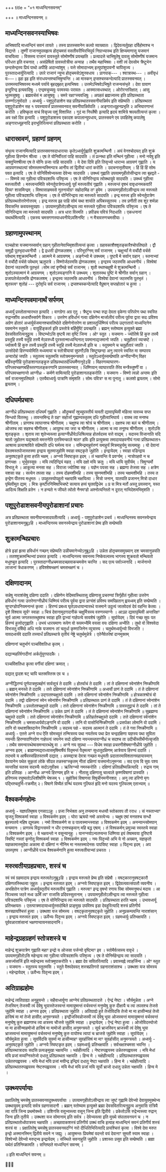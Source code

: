 +++
title = "०१ माध्यन्दिनसवनम्"

+++
॥ माध्यन्दिनसवनम् ॥

## माध्यन्दिनसवनस्याभिषवः

अभिषवादि माध्यन्दिनं सवनं तायते । तस्य प्रातस्सवनेन कल्पो व्याख्यातः । द्विदेवत्यर्तुग्रहा दर्विहोमाश्च न विद्यन्ते । तूष्णीं राजानमुपावहृत्य होतृचमसं वसतीवरीभिरभिपूर्य निग्राभ्यास्थ इति क्षिप्यमाणासु यजमानं वाचयित्वा । विस्रस्य राजानं ग्रावस्तुते सोमोष्णीषं प्रयच्छति । प्रत्यादत्ते चाभिषुतेषु ग्रावसु सोमोष्णीषं यजमानः परिधत्त इति वचनात् । असंप्रेषितो ग्रावस्तोत्रीया अन्वाह । तथैव महाभिषवः । वशी त्वं देवसोम त्रैष्टुभेन छन्दसेन्द्रस्य प्रियं पाथो अपीहि अदाभ्यांशुम् । यत्ते सोमादाभ्यम् इत्युपांशुपावनौ चापिसृज्य । पुरस्तादध्वर्युरित्यादि । उपरे राजानं न्युप्य होतृचमसेऽंशूनवधाय । प्रागपाक्--- । श्वात्रास्थ--- । अवीवृधं वः---। इहा इह इति संराधयन्तश्चाभिषुण्वन्ति । आ मास्कन् द्रप्सश्चस्कन्देत्यादि प्रातस्सवनवत् । उत्तमस्याभिषवस्य मध्यमे पर्याये बृहद्बृहत् इत्यभिषवः । उत्तमेऽभिषवेऽभिषुते राजन्यसंभृते । देवा ग्रावाण इन्दुरिन्द्र इत्यवादिषुः । एन्द्रमचुच्यवुः परमस्याः परावतः । आस्मात्सधस्थात् । ओरोरन्तरिक्षात् । आसु भूतमसुषवुः । ब्रह्मवर्चसं म आसुषवुः । समरे रक्षाꣳस्यवधिषुः । अपहतं ब्रह्मज्यस्य इति प्रतिप्रस्थाता ग्राव्ण्णोऽनुमोदते । अध्वर्युः - पशुपुरोडाशेन सह प्रतिप्रस्थातस्सवनीयान्निर्वप इति संप्रेष्यति । प्रतिप्रस्थाता पशुपुरोडाशेन सह १ पयस्यावर्जं प्रातस्सवनवत् सवनीयान्निर्वपति । अङ्गाराध्यूहनप्रभृति २ अभिघारणान्तं करोति । हविष्कृता वाचं विसृज्य पशुं विशास्ति । गुदं मा निर्व्लेषीः इत्यादि हृदयं शामित्रे श्रपयतीत्यन्तं कृत्वा । अव रक्षो दिव इत्यादि । पशुपुरोडाशस्य एकादश कपालान्युपधाय, प्रातस्सवने एव उपहितेषु कपालेषु अङ्गाराध्यूहनादि इराभूतिरित्यन्तं प्रतिप्रस्थाता करोति ।

## धारास्रावणं, ग्रहाणां ग्रहणम्

संभृत्य राजानमित्यादि प्रातस्सवनवदाधारायाः कृतेऽध्वर्युर्गृह्णाति शुक्रामन्थिनौ । अयं वेनश्चोदयत् इति शुक्रं गृहीत्वा हिरण्येन श्रीत्वा । एष ते योनिर्वीरतां पाहि सादयति । तं प्रत्नथा इति मन्थिनं गृहीत्वा । मनो नयेषु इति सक्तुभिश्श्रीत्वा एष ते योनिः प्रजाः पाहि सादयति । ये देवा दिवि इति तिसृभ्यो धाराभ्य आग्रयणं गृह्णाति । य आग्रयणस्थाल्यां सोमस्तमन्यस्मिन्पात्र आनीय तां द्वितीयां धारां करोति । उदचनात्तृतीयाम् । हिं हिं हिं सोमः पवत इत्यादि । एष ते योनिर्विश्वेभ्यस्त्वा देवेभ्यः सादयति । उक्थ्यं गृह्णाति उपयामगृहीतोसीन्द्राय त्वा बृहद्वते --- विष्णवे त्वा गृहीत्वा पवित्रदशाभिः परिमृज्य । एष ते योनिरिन्द्राय त्वोक्थायुवे सादयति । उक्थ्यं गृहीत्वा मरुत्वतीयौ । मरुत्वन्तमिति स्वेनर्तुपात्रेणाध्वर्युः पूर्वं मरुत्वतीयं गृह्णाति । मरुत्वन्तं वृषभं वावृधानमकवारिं दिव्यꣳ शासमिन्द्रम् । विश्वासाहमवसे नूतनायोग्रꣳ सहोदामिह तꣳ हुवेम । उपयामगृहीतोऽसीन्द्राय त्वा मरुत्वते गृहीत्वा पवित्रदशाभिः परिमृज्य । एष ते योनिरिन्द्राय त्वा मरुत्वते सादयति । इन्द्र मरुत्व इति स्वेनर्तुपात्रेण प्रतिप्रस्थतोत्तरेणोत्तरम् । इन्द्र मरुत्व इह पाहि सोमं यथा शार्याते अपिबस्सुतस्य । तव प्रणीती तव शूर शर्मन्ना विवासन्ति कवयस्सुयज्ञाः । उपयामगृहीतोऽसीन्द्राय त्वा मरुत्वते गृहीत्वा पवित्रदशाभिः परिमृज्य । एष ते योनिरिन्द्राय त्वा मरुत्वते सादयति । अत्र धारा विरमति । प्रपीड्य पवित्रं निदधाति । एकधनानां यथार्थमित्यादि । एकस्य चमसगणस्याधवनीयेऽवशिनष्टि । न मैत्रावरुणचमसीयाः ।

## ग्रहाणामुपस्थानम्

पञ्चहोत्रा यजमानस्सर्वान् ग्रहान् गृहीतानेवाभिमृशतीत्यन्तं कृत्वा । ग्रहावकाशैश्शृतङ्कारैश्चोपतिष्ठते । द्वौ समुद्रौ पूतभृदाधवनीयौ । द्वे द्रधसी द्रोणकलशम् । परिभूरग्निम् सर्वं राजानम् । चक्षुर्भ्यां मे वर्चोदौ वर्चसे पवेथाम् श्शुक्रामन्थिनौ । आत्मने मे आग्रयणम् । अङ्गेभ्यो मे उक्थ्यम् । पुष्ट्यै मे सर्वान् ग्रहान् । स्तनाभ्यां मे वर्चोदौ वर्चसे पवेथाम् ऋतुपात्रे । विष्णोर्जठरमसि द्रोणकलशम् । इन्द्रस्य जठरमसि आधवनीयं । विश्वेषां देवानां जठरमसि पूतभृतं ।सोम त्वां वृणीमहे सर्वं राजानम् । शृतौ स्थश्चक्षुषी मे शुक्रामन्थिनौ । शृतोऽस्यात्मानं मे आग्रयणम् । शृतोऽस्यङ्गानि मे उक्थ्यम् । शृतास्स्थ पुष्टिं मे श्रीणीत सर्वान् ग्रहान् । प्रजापतेर्जठरमसि द्रोणकलशम् । इन्द्रस्य जठरमसि आधवनीयं । विश्वेषां देवानां जठरमसि पूतभृतं । शृतस्त्वꣳ शृतोहं --- दुरोवृधि सर्वं राजानम् । द्रप्सश्चस्कन्देत्यादि वैप्रुषान् सप्तहोतारं च हुत्वा ।

## माध्यन्दिनपवमानार्थं सर्पणम्

अध्वर्युं प्रस्तोतान्वारभत इत्यादि । वागग्रेगा अग्र एतु । त्रैष्टुभः पन्था रुद्रा देवता वृकेणा परिपरेण पथा स्वस्ति रुद्रानशीय अध्वर्योस्सर्पणे विकारः । उत्तरेण हविर्धानं गत्वा दक्षिणेन मार्जालीयं परीत्य पूर्वया द्वारा सदः प्रविश्य अग्रेण होतारं अध्वर्युर्यजमानश्चावतिष्ठेते दक्षिणेनोत्तरेण वा प्रशास्तुर्धिष्णियं परीत्य उद्गातारो माध्यन्दिनेन पवमानेन स्तुवते । वायुर्हिङ्कर्ता इति प्रस्तोत्रे बर्हिर्मुष्टिं प्रयच्छति । ब्रह्मन् स्तोष्याम इत्युक्ते ब्रह्मा देवसवितरित्यनुद्रुत्य । विष्टम्भोऽसि वृष्ट्यै त्वा वृष्टिं जिन्व । ओꣳ स्तुत । यजमानः - ज्योतिषे हिं कुरु तस्यै प्रस्तुहि तस्यै स्तुहि तस्यै मेऽवरुध्यै पुरस्तान्माध्यन्दिनात् पवमानाद्यजमानो जपति । चतुर्होतारं व्याचष्टे । ज्योक्त्यै हिं कुरु तस्यै प्रस्तुहि तस्यै स्तुहि तस्यै मेऽवरुध्यै इति च । स्तूयमाने च चतुर्होतारं जपति । उत्सोदेवो हिरण्ययोमिति मध्यमायां च स्तोत्रीयायां सुपर्णोऽसि त्रिष्टुप्छन्दा अनु त्वारभे स्वस्ति मा सम्पारय अन्वारोहं जपति । स्तुतस्य स्तुतमसि स्तोत्रमनुमन्त्रयते । स्तुतेऽध्वर्युस्सम्प्रेष्यति अग्नीदग्नीन् विहर बर्हिस्तृणीहि पुरोडाशानलङ्कुरु प्रतिप्रस्थातर्दधिघर्मेणानूदे३हि । विहरणव्याघारण-परिप्लवभक्षणबर्हिस्तरणालङ्करणानि प्रातस्सवनवत् । धिष्णियान् व्याघारयति तैरेव मन्त्रैस्तूष्णीं वा । परिप्लवभक्षणान्ते आग्नीध्रः - कर्मणे वामित्यादि पुरोडाशानलङ्करोति । यजमानः - विष्णो त्वन्नो अन्तमः इति सर्वं राजानमुपतिष्ठते । एतयैवाध्वर्युः पात्राणि संमृशति । सोमः पवित्रꣳ स मा पुनातु । कलशो ह्वयताम् । सोमो ह्वयताम् ।

## दधिघर्मप्रचारः

आग्नीध्रे प्रतिप्रस्थाता दधिघर्मं गृह्णाति । औदुम्बर्यां स्रुच्युपस्तीर्य यावती द्यावापृथिवी महित्वा यावच्च सप्त सिन्धवो वितस्थुः । तावन्तमिन्द्र ते ग्रहꣳ सहोर्जा गृह्णाम्यस्तृतम् दधि गृहीत्वाभिघार्य । वाक्च त्वा मनश्च श्रीणीताम् । प्राणश्च त्वापानश्च श्रीणीताम् । चक्षुश्च त्वा श्रोत्रं च श्रीणीताम् । दक्षश्च त्वा बलं च श्रीणीताम् । ओजश्च त्वा सहश्च श्रीणीताम् । आयुश्च त्वा जरा च श्रीणीताम् । आत्मा च त्वा तनूश्च श्रीणीताम् । शृतोऽसि शृतङ्कृतः । शृताय त्वा शृतेभ्यस्त्वा इत्याग्नीध्रीयेऽधिश्रित्याह होतर्वदस्व यत्ते वाद्यम् । यदास्य विजानाति यदि श्रातो जुहोतन यद्यश्रातो ममत्तनेति एतस्मिन्काले श्रातꣳ हविः इति प्रत्युक्त्वा तमादायाहवनीयं गत्वा प्रतिप्रस्थाता१ आश्राव्य प्रत्याश्राविते संप्रेष्यति दधि घर्मस्य यज । यमिन्द्रमाहुर्वरुणं यमाहुर्यं मित्रमाहुर्यमु सत्यमाहुः । यो देवानां देवतमस्तपोजास्तस्मा इन्द्राय सुतमाजुहोमि स्वाहा वषट्कृते जुहोति । इन्द्रायेदम् । स्वाहा वडिन्द्राय अनुवषट्कृते हुत्वा हरति भक्षम् । अग्नये स्विष्टकृत इदम् । तं भक्षयन्ति ये प्रवर्ग्यम् । नात्रोपहवो न च प्राणभक्षः । भूर्भुवस्सुवः । मयि त्यदिन्द्रियं महत् । मयि दक्षो मयि क्रतुः । मयि धायि सुवीर्यम् । त्रिषुग्घर्मो विभातु मे । आकूत्या मनसा सह । विराजा ज्योतिषा सह । यज्ञेन पयसा सह । ब्रह्मणा तेजसा सह । क्षत्रेण यशसा सह । सत्येन तपसा सह । तस्य दोहमशीमहि । तस्य सुम्नमशीमहि । तस्य भक्षमशीमहि । तस्य त इन्द्रेण पीतस्य मधुमतः । उपहूतस्योपहूतो भक्षयामि भक्षयित्वा । मित्रो जनान्, यातयति प्रजानन् मित्रो दाधार पृथिवीमुत द्याम् । मित्रः कृष्टीरनिमिषाभिचष्टे सत्याय हव्यं घृतवद्विधेम ॥ प्र स मित्र मर्तो अस्तु प्रयस्वान्, यस्त आदित्य शिक्षति व्रतेन । न हन्यते न जीयते त्वोतो नैनमꣳहो अश्नोत्यन्तितो न दूरात् नाभिदेशमभिमृशति ।

## पशुपुरोडाशसवनीयपुरोडाशानां प्रचारः

अत्र प्रतिप्रस्थाता सवनीयानासादयतीत्यादि । अध्वर्युः - पशुपुरोडाशेन प्रचर्य । माध्यन्दिनस्य सवनस्येन्द्राय पुरोडाशानामनुब्रू३हि । माध्यन्दिनस्य सवनस्येन्द्राय पुरोडाशानां प्रेष्य इति सम्प्रेष्यति

## शुक्रामन्थिप्रचारः

होत्रे इडां हृत्वा हविर्धानं गच्छन् संप्रेष्यति उन्नीयमानेभ्योऽनुब्रू३हि । उन्नेता होतृचमसमुख्यान् दश चमसानुन्नयति । ततश्शुक्रामन्थिभ्यां प्रचरत इत्यादि । माध्यन्दिनस्य सवनस्य निष्केवल्यस्य भागस्य शुक्रवतो मन्थिवतो मधुश्चुत इत्यादि । पुरस्तादाग्नीध्रचमसादच्छावाकचमसेन चरन्ति । सद एत्य पर्वाञ्जनादि । मार्जनान्ते लाजानां त्रेधाकरणम् । हविश्शेषभक्षणं चमसभक्षणं च ।

## दक्षिणादानम्

सन्नेषु नाराशंसेषु दक्षिणा ददाति । दक्षिणेन वेदिमवस्थितासु दक्षिणासु प्रचरण्यां त्रिर्गृहीतं गृहीत्वा उत्तरेण हविर्धानं गत्वा उत्तरेणाग्नीध्रीयं धिष्णियं परीत्य पूर्वया द्वारा प्राग्वंशं प्रविश्य समपिव्रतान् ह्वयध्वम् इति सम्प्रेष्यति । सुग्दण्डोपनियमनान्तं कृत्वा । हिरण्यं प्रबध्य घृतेऽवधायान्वारब्धे यजमाने उदुत्यं जातवेदसं देवं वहन्ति केतवः । दृशे विश्वाय सूर्यꣳ स्वाहा ॥ चित्रं देवानामुदगादनीकं चक्षुर्मित्रस्य वरुणस्याग्नेः । आऽप्रा द्यावापृथिवी अन्तरिक्षꣳ सूर्य आत्मा जगतस्तस्थुषश्च स्वाहा इति द्वाभ्यां गार्हपत्ये सावशेषं जुहोति । सूर्यायेदम् । दिवं गच्छ सुवः पत हिरण्यं हुत्वोद्गृह्णाति । उभयं धारयमाणः रूपेण वो रूपमभ्यैमि वयसा वयः दक्षिणा अभ्यैति । तुथो वो विश्ववेदा विभजतु वर्षिष्ठे अधि नाके यजमानः तां चतुर्धा कृष्णाजिनेन व्युत्रास्य । चतुर्थमध्वर्युभ्यो विभजति । यावदध्वर्यवे ददाति तस्यार्धं प्रतिप्रस्थात्रे तृतीयं नेष्ट्रे चतुर्थमुन्नेत्रे । एतेनैवेतरेषां दानमुक्तम्

दक्षिणानां चतुर्भागं पञ्चविंशतिधा कृतम् ।

दद्यान्महर्त्विगादीनां अर्कर्तुयुगपादकैः ।

पञ्चविंशतिधा कृत्वा वर्गीयां दक्षिणां क्रमात् ।

दद्यात् द्वादश षट् चापि चतस्रस्तिस्र एव च ॥

अग्नीद्धिरण्यं पूर्णपात्रमुपबर्हणं सार्वसूत्रं ते ददामि ॥ होतर्वाचं ते ददामि । तां ते दक्षिणानां स्वेनांशेन निष्क्रीणामि ॥ ब्रह्मन् मनस्ते ते ददामि । तत्ते दक्षिणानां स्वेनांशेन निष्क्रीणामि ॥ अध्वर्यो प्राणं ते ददामि । तं ते दक्षिणानां स्वेनांशेन निष्क्रीणामि ॥ उद्गातश्चक्षुस्ते ददामि । तत्ते दक्षिणानां स्वेनांशेन निष्क्रीणामि ॥ होत्रकाश्श्रोत्रं वो ददामि । तद्वो दक्षिणानां स्वेन स्वेनांशेन निष्क्रीणामि ॥ प्रतिप्रस्थातः प्राणं ते ददामि । तं ते दक्षिणानां स्वेनांशेन निष्क्रीणामि ॥ प्रस्तोतश्चक्षुस्ते ददामि । तत्ते दक्षिणानां स्वेनांशेन निष्क्रीणामि ॥ ग्रावस्तुद्वाचं ते ददामि । तां ते दक्षिणानां स्वेनांशेन निष्क्रीणामि ॥ उन्नेतः प्राणं ते ददामि । तं ते दक्षिणानां स्वेनांशेन निष्क्रीणामि ॥ सुब्रह्मण्य चक्षुस्ते ददामि । तत्ते दक्षिणानां स्वेनांशेन निष्क्रीणामि ॥ प्रतिहर्तश्चक्षुस्ते ददामि । तत्ते दक्षिणानां स्वेनांशेन निष्क्रीणामि ॥ चमसाध्वर्यवोऽङ्गानि वो ददामि । तानि वो वासोभिर्निष्क्रीणामि ॥ प्रसर्पका लोमानि वो ददामि । तानि वो यथाशक्तिदानेन निष्क्रीणामि ॥ सदस्य पक्षे - सदस्य आत्मानं ते ददामि । तं ते गवा निष्क्रीणामि ॥ अध्वर्युः - एतत्ते अग्ने राध ऐति सोमच्युतं तन्मित्रस्य पथा नयर्तस्य पथा प्रेत चन्द्रदक्षिणा यज्ञस्य पथा सुविता नयन्तीः हिरण्यपाणिरग्रेण गार्हपत्यं जघनेन सदो दक्षिणा नयन्त्यन्तराग्नीध्रं च सदश्च ता उदीचीस्तीर्थेनोत्सृजति । तथैव समन्वारब्धेष्वसमन्वारब्धेषु वा । अग्ने नय सुपथा --- विधेम स्वाहा प्रचरणीशेषमाग्नीध्रीये जुहोति । अग्नय इदम् । ब्राह्मणमद्यराध्यासमृषिमार्षेयं पितृमन्तं पैतृमत्यꣳ सुधातुदक्षिणम् आत्रेयाय हिरण्यं ददाति । तदभावे य आर्षेयस्संहितस्तस्मै दद्यात् । अस्मद्दात्रा देवत्रा गच्छत मधुमतीः प्रदातारमाविशतानवहायास्मान् देवयानेन पथेत सुकृतां लोके सीदत तन्नस्सꣳस्कृतम् नीतां दक्षिणां यजमानोऽनुमन्त्र्य । सद एत्य वि सुवः पश्य व्यन्तरिक्षं यतस्व सदस्यैः सदोऽनुवीक्ष्य । ऋत्विग्भ्यो नमस्करोति । दक्षिणां प्रतिग्रहीष्यन्नित्यादि । रुद्राय गाम् इति प्रतिग्रहः । आग्नीध्रः अग्नये हिरण्यम् इति च । नीतासु दक्षिणासु चात्वाले कृष्णविषाणां प्रास्यति । हरिणस्य रघुष्यतोऽधिशीर्षाणि भेषजम् १ । सुक्षेत्रियं विषाणया विषूचीनमनीनशत् । अनु त्वा हरिणो मृगः पद्भिश्चतुर्भि-रक्रमीत् २। विषाणे विष्यैतं ग्रन्थिं यदस्य गुल्फितं हृदि मनो यदस्य गुल्फितम् एताभ्याम् ॥

## वैश्वकर्मणहोमः

अध्वर्युः - यज्ञपतिमृषय एनसाऽऽहुः । प्रजा निर्भक्ता अनु तप्यमाना मधव्यौ स्तोकावप तौ रराध । सं नस्ताभ्याꣳ सृजतु विश्वकर्मा स्वाहा ॥ विश्वकर्मण इदम् । घोरा ऋषयो नमो अस्त्वेभ्यः । चक्षुष एषां मनसश्च सन्धौ बृहस्पतये महिष द्युमन्नमः । नमो विश्वकर्मणे स उ पात्वस्मान्त्स्वाहा ॥ विश्वकर्मण इदम् । अनन्यान्त्सोमपान् मन्यमानः । प्राणस्य विद्वान्त्समरे न धीर एनश्चकृवान् महि बद्ध एषाम् । तं विश्वकर्मन् प्रमुञ्चा स्वस्तये स्वाहा ॥ विश्वकर्मण इदम् । ये भक्षयन्तो न वसून्यानृहुः । यानग्नयोऽन्वतप्यन्त धिष्णिया इयं तेषामवया दुरिष्ट्यै स्विष्टिं नस्तां कृणोतु विश्वकर्मा स्वाहा ॥ विश्वकर्मण इदम् । नमः पितृभ्यो अभि ये नो अख्यन्, यज्ञकृतो यज्ञकामास्सुदेवा अकामा वो दक्षिणां न नीनिम मा नस्तस्मादेनसः पापयिष्ट स्वाहा ॥ पितृभ्य इदम् । अप उपस्पृश्य । आग्नीध्रीये पञ्च वैश्वकर्मणानि हुत्वा मरुत्वतीयाभ्यां प्रचरतः ।

## मरुत्वतीयग्रहप्रचारः, शस्त्रं च

स्वं स्वं ग्रहमादाय इन्द्राय मरुत्वतेऽनुब्रू३हि । इन्द्राय मरुत्वते प्रेष्य इति संप्रेषौ । वषट्कारानुवषट्कारौ दक्षिणतस्स्थित्वा जुहुतः । इन्द्राय मरुत्वत इदम् । अग्नये स्विष्टकृत इदम् । द्विदेवत्यवत्संपातौ व्यवनीय । अभक्षितेन पात्रेण अध्वर्युस्तृतीयं मरुत्वतीयं गृह्णाति । मरुत्वाꣳ इन्द्र वृषभो रणाय पिबा सोममनुष्वधं मदाय । आ सिञ्चस्व जठरे मध्व ऊर्मिं त्वꣳ राजासि प्रदिवस्सुतानाम् । उपयामगृहीतोऽसीन्द्राय त्वा मरुत्वते गृहीत्वा पवित्रदशाभिः परिमृज्य । एष ते योनिरिन्द्राय त्वा मरुत्वते सादयति । प्रतिप्रस्थाता हरति भक्षम् । उभावध्वर्यू प्रतिभक्षयतः । एतत्पात्रमादायाध्वर्युस्सदोबिले प्राङ्मुख उपविश्य इडा देवहूरित्यादि शस्त्रं प्रतिगीर्य शस्त्रप्रायश्चित्तं हुत्वा । उक्थशा यज सोमस्य । वषट्कृतानुवषट्कृते जुहोति । अनुप्रकम्पयन्ति नाराशंसान् । इन्द्राय मरुत्वत इदम् । ऊर्वेभ्यः पितृभ्य इदम् । अग्नये स्विष्टकृत इदम् । ग्रहमध्वर्युः प्रतिभक्षयति । पूर्ववन्नाराशंसानां भक्षणाप्यायनसादनानि।

## माहेन्द्रग्रहग्रहणं स्तोत्रशस्त्रे च

माहेन्द्रं शुक्रपात्रेण गृह्णाति महाꣳ इन्द्रो य ओजसा पर्जन्यो वृष्टिमाꣳ इव । स्तोमैर्वत्सस्य वावृधे । उपयामगृहीतोऽसि महेन्द्राय त्वा गृहीत्वा पवित्रदशाभिः परिमृज्य । एष ते योनिर्महेन्द्राय त्वा सादयति । असर्ज्यसर्जि इति माहेन्द्रस्य स्तोत्रमुपाकरोति १। ब्रह्मा देव सवितरित्यादि । प्रवास्यह्ने त्वाहर्जिन्व । ओꣳ स्तुत । यजमानः - स्तुतस्य स्तुतमसि । स्तुते वैश्वदेववत् शस्त्रप्रतिगरो ग्रहनाराशंसाश्च । उक्थशा यज सोमस्य । महेन्द्रायेदम् । ऊर्वेभ्यः पितृभ्य इदम् ।

## अतिग्राह्यहोमः

माहेन्द्रं त्वतिग्राह्या अनुहूयन्ते । सहैवाध्वर्युणा आग्नेयं प्रतिप्रस्थताादत्ते । ऐन्द्रं नेष्टा । सौर्यमुन्नेता । अग्ने तेजस्विन् तेजस्वी त्वं देवेषु भूयास्तेजस्वन्तं मामायुष्मन्तं वर्चस्वन्तं मनुष्येषु कुरु दीक्षायै च त्वा तपसश्च तेजसे जुहोमि स्वाहा । अग्नय इदम् । प्रतिप्रस्थाता जुहोति । अतिग्राह्ये हुते तेजोविदसि तेजो मा मा हासीन्माहं तेजो हासिषं मा मां तेजो हासीत् अनुमन्त्रयते । इन्द्रौजस्विन्नोजस्वी त्वं देवेषु भूया ओजस्वन्तं मामायुष्मन्तं वर्चस्वन्तं मनुष्येषु कुरु ब्रह्मणश्च त्वा क्षत्रस्य चौजसे जुहोमि स्वाहा । इन्द्रायेदम् । ऐन्द्रं नेष्टा हुत्वा । ओजोविदस्योजो मा मा हासीन्माहमोजो हासिषं मा मामोजो हासीत् अनुमन्त्रयते । सूर्य भ्राजस्विन् भ्राजस्वी त्वं देवेषु भूया भ्राजस्वन्तं मामायुष्मन्तं वर्चस्वन्तं मनुष्येषु कुरु वायोश्च त्वापां च भ्राजसे जुहोमि स्वाहा । सूर्यायेदम् । सौर्यमुन्नेता हुत्वा । सुवर्विदसि सुवर्मा मा हासीन्माहꣳ सुवर्हासिषं मा माꣳ सुवर्हासीत् अनुमन्त्रयते । अध्वर्युः - अनुवषट्कृते जुहोति । अग्नये स्विष्टकृत इदम् । ग्रहमध्वर्युः प्रतिभक्षयति । सर्वभक्षाश्चमसा भवन्ति । प्रतिप्रस्थात्रादयः सदसि प्रत्यङ्मुखा भक्षयन्ति । भक्षेहीत्यादि । नेष्टरुपह्वयस्व उन्नेतरुपह्वयस्व । मयि मेधां मयि प्रजां मय्यग्निस्तेजो दधातु प्रतिप्रस्थता भक्षयति । हिन्व मे । भक्षेहीत्यादि । प्रतिप्रस्थातरुपह्वयस्व उन्नेतरुपह्वयस्व । मयि मेधां मयि प्रजां मयीन्द्र इन्द्रियं दधातु नेष्टा भक्षयति । हिन्व मे । भक्षेहीत्यादि । प्रतिप्रस्थातरुपह्वयस्व नेष्टरुपह्वयस्व । मयि मेधां मयि प्रजां मयि सूर्यो भ्राजो दधातु उन्नेता भक्षयति । हिन्व मे ।

## उक्थ्यपर्यायाः

प्रक्षालितेषु चमसेषु प्रातस्सवनवदुक्थ्यपर्यायाः । उपयामगृहीतोऽसीन्द्राय त्वा जुष्टं गृह्णामि देवेभ्यो देवायुवमुक्थेभ्य उक्थायुवम् इत्यादि सर्वत्र ग्रहणासादनौ । ब्रह्मन् स्तोष्याम इत्युक्ते ब्रह्मा देवसवितरित्यनुद्रुत्य अनुवासि रात्रियै त्वा रात्रिं जिन्व प्रथमोक्थ्ये । उशिगसि वसुभ्यस्त्वा वसून् जिन्व इति द्वितीये । प्रकेतोऽसि रुद्रेभ्यस्त्वा रुद्रान् जिन्व इति तृतीये । उक्थशा यज सोमानाम् इति सर्वत्र । देवेभ्यस्त्वा इति मुख्ये संपातावनयनं च । न प्रतिप्रस्थातोर्ध्वपात्रस्य भक्षयति । अच्छावाकशस्त्रं प्रतिगीर्य उक्थं वाचि इत्याह माध्यन्दिनं सवनं प्रतिगीर्य शस्त्रं शस्त्रं वा । प्रक्षालितेषु चमसेषु प्रातस्सवनवदग्निं नरो दीधितिभिरित्यादि प्रायश्चित्तं कृत्वा । विश्वे देवा मरुत इन्द्रो अस्मानस्मिन् द्वितीये सवने न जह्युः । आयुष्मन्तः प्रियमेषां वदन्तो वयं देवानाꣳ सुमतौ स्याम स्वाहा । विश्वेभ्यो देवेभ्यो मरुद्भ्य इन्द्रायेदम् । संस्थिते सवनाहुतिं जुहोति । प्रशास्तः प्रसुव इति सम्प्रेष्यति । ब्रह्मा यथेतं प्रतिनिष्क्रामति । सन्तिष्ठते माध्यन्दिनं सवनम् ।

॥ इति माध्यन्दिनं सवनम् ॥


